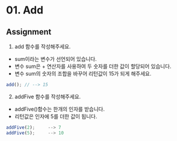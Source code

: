 # 01. Add

## Assignment

1. add 함수를 작성해주세요.

- sum이라는 변수가 선언되어 있습니다.
- 변수 sum은 + 연산자를 사용하여 두 숫자를 더한 값이 할당되어 있습니다.
- 변수 sum의 숫자의 조합을 바꾸어 리턴값이 15가 되게 해주세요.

```js
add(); // --> 15
```

2. addFive 함수를 작성해주세요.

- addFive()함수는 한개의 인자를 받습니다.
- 리턴값은 인자에 5를 더한 값이 됩니다.

```js
addFive(2);     --> 7
addFive(5);     --> 10
```
